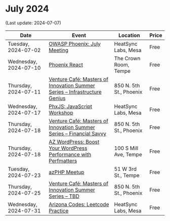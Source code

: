 # July 2024

(Last update: 2024-07-07)

| Date | Event | Location | Price |
| ---- | ----- | -------- | ----- |
| Tuesday, 2024-07-02 | [OWASP Phoenix: July Meeting](https://www.meetup.com/owasp-phoenix-chapter/events/301825575/) | HeatSync Labs, Mesa | Free |
| Wednesday, 2024-07-10 |[Phoenix React](https://www.meetup.com/phoenix-reactjs/events/302021634/) | The Crown Room, Tempe | Free |
| Thursday, 2024-07-11 |[Venture Café: Masters of Innovation Summer Series – Infrastructure Genius](https://venturecafephoenix.org/event/masters-of-innovation-summer-series-4/) | 850 N. 5th St., Phoenix | Free |
| Wednesday, 2024-07-17 | [PhxJS: JavaScript Workshop](https://www.meetup.com/phoenix-javascript/events/301333994/) | HeatSync Labs, Mesa | Free |
| Thursday, 2024-07-18 |[Venture Café: Masters of Innovation Summer Series – Financial Savvy](https://venturecafephoenix.org/event/masters-of-innovation-summer-series-6/) | 850 N. 5th St., Phoenix | Free |
| Thursday, 2024-07-18 | [AZ WordPress: Boost Your WordPress Performance with Perfmatters](https://www.meetup.com/arizona-wordpress-group/events/299944606/) | 100 S Mill Ave, Tempe | Free |
| Tuesday, 2024-07-23 | [azPHP Meetup](https://www.meetup.com/azphpug/events/vqdnltygckbfc/) | 51 W 3rd St., Tempe | Free |
| Thursday, 2024-07-25 |[Venture Café: Masters of Innovation Summer Series – TBD](https://venturecafephoenix.org/event/masters-of-innovation-summer-series-7/) | 850 N. 5th St., Phoenix | Free |
| Wednesday, 2024-07-31 | [Arizona Codes: Leetcode Practice](https://www.meetup.com/arizona-codes/events/301948325/) | HeatSync Labs, Mesa | Free |
